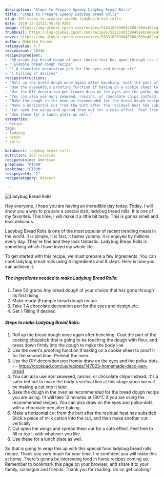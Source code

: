 ```yaml
---
description: "Steps to Prepare Speedy Ladybug Bread Rolls"
title: "Steps to Prepare Speedy Ladybug Bread Rolls"
slug: 807-steps-to-prepare-speedy-ladybug-bread-rolls
date: 2020-12-31T22:45:40.920Z
image: https://img-global.cpcdn.com/recipes/5383189339045888/680x482cq70/ladybug-bread-rolls-recipe-main-photo.jpg
thumbnail: https://img-global.cpcdn.com/recipes/5383189339045888/680x482cq70/ladybug-bread-rolls-recipe-main-photo.jpg
cover: https://img-global.cpcdn.com/recipes/5383189339045888/680x482cq70/ladybug-bread-rolls-recipe-main-photo.jpg
author: Mabelle Farmer
ratingvalue: 4.7
reviewcount: 18046
recipeingredient:
- "50 grams Any bread dough of your choice that has gone through its first rising"
- " Example bread dough recipe"
- "1 A chocolate decoration pen for the eyes and design etc"
- "1 Filling if desired"
recipeinstructions:
- "Roll up the bread dough once again after benching. Coat the part of the cooking chopstick that is going to be touching the dough with flour, and press down firmly into the dough to make the body line."
- "Use the oven&#39;s proofing function if baking on a cookie sheet to proof it for the second time. Preheat the oven."
- "Use the DIY decoration pen fromto draw on the eyes and the polka-dots.  https://cookpad.com/us/recipes/147023-homemade-deco-pen-bread"
- "You can also use nori seaweed, raisins, or chocolate chips instead. It&#39;s a safer bet not to make the body&#39;s vertical line at this stage since we will be making a cut into it later."
- "Bake the dough in the oven as recommended for the bread dough recipe you are using. (It will take 12 minutes at 180℃ if you are using the recommended recipe). You can also draw on the eyes and polka-dots with a chocolate pen after baking."
- "Make a horizontal cut from the butt after the residual heat has subsided. Stick a piece of milk carton into the cut, and then make another cut vertically."
- "Cut open the wings and spread them out for a cute effect. Feel free to fill or top it with whatever you like."
- "Use these for a lunch plate as well."
categories:
- Recipe
tags:
- ladybug
- bread
- rolls

katakunci: ladybug bread rolls 
nutrition: 263 calories
recipecuisine: American
preptime: "PT34M"
cooktime: "PT33M"
recipeyield: "2"
recipecategory: Dessert

---
```



![Ladybug Bread Rolls](https://img-global.cpcdn.com/recipes/5383189339045888/680x482cq70/ladybug-bread-rolls-recipe-main-photo.jpg)

Hey everyone, I hope you are having an incredible day today. Today, I will show you a way to prepare a special dish, ladybug bread rolls. It is one of my favorites. This time, I will make it a little bit tasty. This is gonna smell and look delicious.



Ladybug Bread Rolls is one of the most popular of recent trending meals in the world. It is simple, it is fast, it tastes yummy. It is enjoyed by millions every day. They're fine and they look fantastic. Ladybug Bread Rolls is something which I have loved my whole life.


To get started with this recipe, we must prepare a few ingredients. You can cook ladybug bread rolls using 4 ingredients and 8 steps. Here is how you can achieve it.

<!--inarticleads1-->

##### The ingredients needed to make Ladybug Bread Rolls:

1. Take 50 grams Any bread dough of your choice that has gone through its first rising
1. Make ready  (Example bread dough recipe
1. Take 1 A chocolate decoration pen for the eyes and design etc.
1. Get 1 Filling if desired




<!--inarticleads2-->

##### Steps to make Ladybug Bread Rolls:

1. Roll up the bread dough once again after benching. Coat the part of the cooking chopstick that is going to be touching the dough with flour, and press down firmly into the dough to make the body line.
1. Use the oven&#39;s proofing function if baking on a cookie sheet to proof it for the second time. Preheat the oven.
1. Use the DIY decoration pen fromto draw on the eyes and the polka-dots. -  - https://cookpad.com/us/recipes/147023-homemade-deco-pen-bread
1. You can also use nori seaweed, raisins, or chocolate chips instead. It&#39;s a safer bet not to make the body&#39;s vertical line at this stage since we will be making a cut into it later.
1. Bake the dough in the oven as recommended for the bread dough recipe you are using. (It will take 12 minutes at 180℃ if you are using the recommended recipe). You can also draw on the eyes and polka-dots with a chocolate pen after baking.
1. Make a horizontal cut from the butt after the residual heat has subsided. Stick a piece of milk carton into the cut, and then make another cut vertically.
1. Cut open the wings and spread them out for a cute effect. Feel free to fill or top it with whatever you like.
1. Use these for a lunch plate as well.




So that is going to wrap this up with this special food ladybug bread rolls recipe. Thank you very much for your time. I'm confident you will make this at home. There's gonna be interesting food in home recipes coming up. Remember to bookmark this page on your browser, and share it to your family, colleague and friends. Thank you for reading. Go on get cooking!
